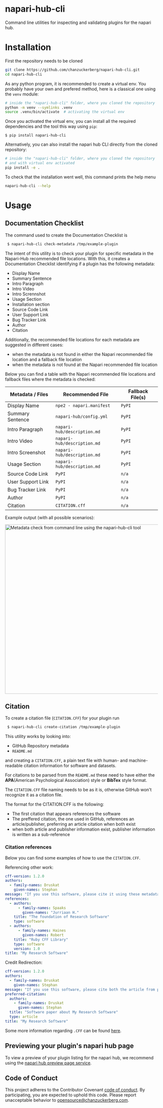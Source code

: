 # napari-hub-cli



Command line utilities for inspecting and validating plugins for the napari hub.



# Installation

First the repository needs to be cloned

```sh
git clone https://github.com/chanzuckerberg/napari-hub-cli.git
cd napari-hub-cli
```

As any python program, it is recommended to create a virtual env.
You probably have your own and prefered method, here is a classical one using the `venv` module:

```sh
# inside the "napari-hub-cli" folder, where you cloned the repository
python -m venv --symlinks .venv
source .venv/bin/activate  # activating the virtual env
```

Once you activated the virtual env, you can install all the required dependencies and the tool this way using `pip`:

```
$ pip install napari-hub-cli
```

Alternatively, you can also install the napari hub CLI directly from the cloned repository:


```sh
# inside the "napari-hub-cli" folder, where you cloned the repository
# and with virtual env activated
pip install -e .
```

To check that the installation went well, this command prints the help menu
```sh
napari-hub-cli --help
```

# Usage


## Documentation Checklist

The command used to create the Documentation Checklist is

```bash
 $ napari-hub-cli check-metadata /tmp/example-plugin
```

The intent of this utility is to check your plugin for specific metadata in the Napari-Hub recommended file locations.
With this, it creates a Documentation Checklist identifying if a plugin has the following metadata:

- Display Name
- Summary Sentence
- Intro Paragraph
- Intro Video
- Intro Scrennshot
- Usage Section
- Installation section
- Source Code Link
- User Support Link
- Bug Tracker Link
- Author
- Citation

Additionally, the recommended file locations for each metadata are suggested in different cases:

- when the metadata is not found in either the Napari recommended file location and a fallback file location
- when the metadata is not found at the Napari recommended file location



Below you can find a table with the Napari recommended file locations and fallback files where the metadata is checked:


| Metadata / Files  | Recommended File            | Fallback File(s) |
| ----------------- | --------------------------- | ------------ |
| Display Name      | `npe2 - napari.manifest`    | `PyPI`       |
| Summary Sentence  | `napari-hub/config.yml`     | `PyPI`       |
| Intro Paragraph   | `napari-hub/description.md` | `PyPI`       |
| Intro Video       | `napari-hub/description.md` | `PyPI`       |
| Intro Screenshot  | `napari-hub/description.md` | `PyPI`       |
| Usage Section     | `napari-hub/description.md` | `PyPI`       |
| Source Code Link  | `PyPI`                      | `n/a`        |
| User Support Link | `PyPI`                      | `n/a`        |
| Bug Tracker Link  | `PyPI`                      | `n/a`        |
| Author            | `PyPI`                      | `n/a`        |
| Citation          | `CITATION.cff`              | `n/a`        |


Example output (with all possible scenarios):

<img width="556" alt="Metadata check from command line using the napari-hub-cli tool" src="https://user-images.githubusercontent.com/99416933/201911155-71871012-8afb-4161-bd84-1794b3cd4735.png">


## Citation

To create a citation file (`CITATION.CFF`) for your plugin run

```bash
 $ napari-hub-cli create-citation /tmp/example-plugin
```

This utility works by looking into:

- GitHub Repository metadata
- `README.md`

and creating a `CITATION.CFF`, a plain text file with human- and machine-readable citation information for software and datasets.

For citations to be parsed from the `README.md` these need to have either the **APA**(American Psychological Association) style or **BibTex** style format.

The `CITATION.CFF` file naming needs to be as it is, otherwise GitHub won't recognize it as a citation file.



The format for the CITATION.CFF is the following:

- The first citation that appears references the software
- The preffered citation, the one used in GitHub, references an article/publisher, preferring an article citation when both exist
- when both article and publisher information exist, publisher information is written as a sub-reference


### Citation references


Below you can find some examples of how to use the `CITATION.CFF`.

Referencing other work:
```yaml
cff-version: 1.2.0
authors:
  - family-names: Druskat
    given-names: Stephan
message: "If you use this software, please cite it using these metadata."
references:
  - authors:
      - family-names: Spaaks
        given-names: "Jurriaan H."
    title: "The foundation of Research Software"
    type: software
  - authors:
      - family-names: Haines
        given-names: Robert
    title: "Ruby CFF Library"
    type: software
    version: 1.0
title: "My Research Software"
```

Credit Redirection:

```yaml
cff-version: 1.2.0
authors:
  - family-names: Druskat
    given-names: Stephan
message: "If you use this software, please cite both the article from preferred-citation and the software itself."
preferred-citation:
  authors:
    - family-names: Druskat
      given-names: Stephan
  title: "Software paper about My Research Software"
  type: article
title: "My Research Software"
```

Some more information regarding `.CFF` can be found [here](https://docs.github.com/en/repositories/managing-your-repositorys-settings-and-features/customizing-your-repository/about-citation-files).


## Previewing your plugin's napari hub page

To view a preview of your plugin listing for the napari hub, we recommend using the [napari hub preview page service](https://github.com/chanzuckerberg/napari-hub/blob/main/docs/setting-up-preview.md).

<!--

However, legacy commands `preview-metadata` and `check-missing` are available to preview your hub page.
To use these commands, run:

```
napari-hub-cli preview-metadata /tmp/example-plugin
napari-hub-cli check-missing /tmp/example-plugin
```
0
-->
## Code of Conduct

This project adheres to the Contributor Covenant [code of conduct](https://github.com/chanzuckerberg/.github/blob/master/CODE_OF_CONDUCT.md). By participating, you are expected to uphold this code. Please report unacceptable behavior to [opensource@chanzuckerberg.com](mailto:opensource@chanzuckerberg.com).
